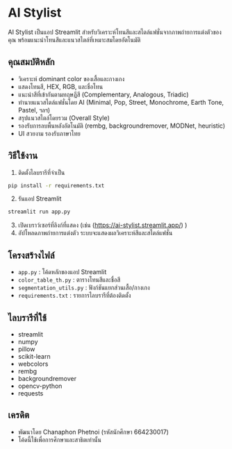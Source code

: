 # AI Stylist

AI Stylist เป็นแอป Streamlit สำหรับวิเคราะห์โทนสีและสไตล์แฟชั่นจากภาพถ่ายการแต่งตัวของคุณ พร้อมแนะนำโทนสีและแนวสไตล์ที่เหมาะสมโดยอัตโนมัติ

## คุณสมบัติหลัก
- วิเคราะห์ dominant color ของเสื้อและกางเกง
- แสดงโทนสี, HEX, RGB, และชื่อโทน
- แนะนำสีที่เข้ากันตามทฤษฎีสี (Complementary, Analogous, Triadic)
- ทำนายแนวสไตล์แฟชั่นโดย AI (Minimal, Pop, Street, Monochrome, Earth Tone, Pastel, ฯลฯ)
- สรุปแนวสไตล์โดยรวม (Overall Style)
- รองรับการลบพื้นหลังอัตโนมัติ (rembg, backgroundremover, MODNet, heuristic)
- UI สวยงาม รองรับภาษาไทย

## วิธีใช้งาน
1. ติดตั้งไลบรารีที่จำเป็น

```bash
pip install -r requirements.txt
```

2. รันแอป Streamlit

```bash
streamlit run app.py
```

3. เปิดเบราว์เซอร์ที่ลิงก์ที่แสดง (เช่น (https://ai-stylist.streamlit.app/) )
4. อัปโหลดภาพถ่ายการแต่งตัว ระบบจะแสดงผลวิเคราะห์สีและสไตล์แฟชั่น

## โครงสร้างไฟล์
- `app.py` : โค้ดหลักของแอป Streamlit
- `color_table_th.py` : ตารางโทนสีและชื่อสี
- `segmentation_utils.py` : ฟังก์ชันแยกส่วนเสื้อ/กางเกง
- `requirements.txt` : รายการไลบรารีที่ต้องติดตั้ง

## ไลบรารีที่ใช้
- streamlit
- numpy
- pillow
- scikit-learn
- webcolors
- rembg
- backgroundremover
- opencv-python
- requests

## เครดิต
- พัฒนาโดย Chanaphon Phetnoi (รหัสนักศึกษา 664230017)
- โค้ดนี้ใช้เพื่อการศึกษาและสาธิตเท่านั้น
